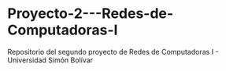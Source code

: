 Proyecto-2---Redes-de-Computadoras-I
====================================

Repositorio del segundo proyecto de Redes de Computadoras I - Universidad Simón Bolívar
